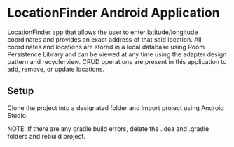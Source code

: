 # LocationFinder Android Application

LocationFinder app that allows the user to enter latitude/longitude coordinates and provides an exact address of that said location. 
All coordinates and locations are stored in a local database using Room Persistence Library and can be viewed at any time using the adapter design pattern and recyclerview.
CRUD operations are present in this application to add, remove, or update locations.

## Setup

Clone the project into a designated folder and import project using Android Studio.

NOTE: If there are any gradle build errors, delete the .idea and .gradle folders and rebuild project.
